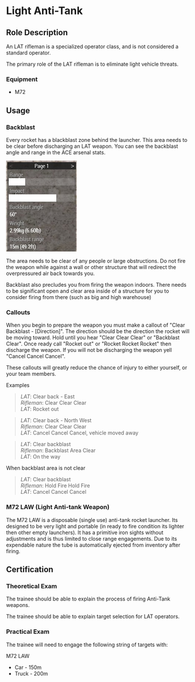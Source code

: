 # Light Anti-Tank

## Role Description

An LAT rifleman is a specialized operator class, and is not considered a standard operator.

The primary role of the LAT rifleman is to eliminate light vehicle threats.

### Equipment

- M72

## Usage

### Backblast

Every rocket has a blackblast zone behind the launcher. This area needs to be clear before discharging an LAT weapon. You can see the backblast angle and range in the ACE arsenal stats.

![LAT Stats](../images/lat_stats.png)

The area needs to be clear of any people or large obstructions. Do not fire the weapon while against a wall or other structure that will redirect the overpressured air back towards you.

Backblast also precludes you from firing the weapon indoors. There needs to be significant open and clear area inside of a structure for you to consider firing from there (such as big and high warehouse)

### Callouts

When you begin to prepare the weapon you must make a callout of "Clear Backblast - [Direction]". The direction should be the direction the rocket will be moving toward. Hold until you hear "Clear Clear Clear" or "Backblast Clear". Once ready call "Rocket out" or "Rocket Rocket Rocket" then discharge the weapon. If you will not be discharging the weapon yell "Cancel Cancel Cancel".

These callouts will greatly reduce the chance of injury to either yourself, or your team members.

Examples

> *LAT*: Clear back - East  
> *Rifleman*: Clear Clear Clear  
> *LAT*: Rocket out

> *LAT*: Clear back - North West  
> *Rifleman*: Clear Clear Clear  
> *LAT*: Cancel Cancel Cancel, vehicle moved away

> *LAT*: Clear backblast  
> *Rifleman*: Backblast Area Clear  
> *LAT*: On the way

When backblast area is not clear

> *LAT*: Clear backblast  
> *Rifleman*: Hold Fire Hold Fire  
> *LAT*: Cancel Cancel Cancel


### M72 LAW (Light Anti-tank Weapon)

The M72 LAW is a disposable (single use) anti-tank rocket launcher. Its designed to be very light and portable (in ready to fire condition its lighter then other empty launchers). It has a primitive iron sights without adjustments and is thus limited to close range engagements. Due to its expendable nature the tube is automatically ejected from inventory after firing.



## Certification

### Theoretical Exam

The trainee should be able to explain the process of firing Anti-Tank weapons.

The trainee should be able to explain target selection for LAT operators.


### Practical Exam

The trainee will need to engage the following string of targets with:

M72 LAW
- Car   - 150m
- Truck - 200m

